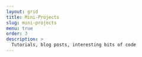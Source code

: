 ```yaml
---
layout: grid
title: Mini-Projects
slug: mini-projects
menu: true
order: 3
description: >
  Tutorials, blog posts, interesting bits of code
---
```

